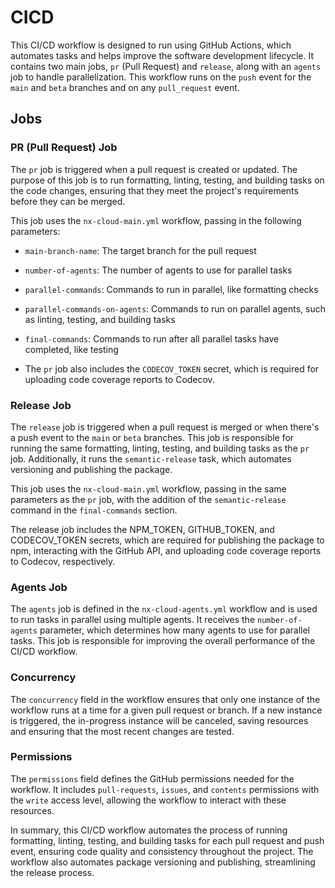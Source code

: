 # CICD

This CI/CD workflow is designed to run using GitHub Actions, which automates tasks and helps improve the software development lifecycle. It contains two main jobs, `pr` (Pull Request) and `release`, along with an `agents` job to handle parallelization. This workflow runs on the `push` event for the `main` and `beta` branches and on any `pull_request` event.

## Jobs

### PR (Pull Request) Job

The `pr` job is triggered when a pull request is created or updated. The purpose of this job is to run formatting, linting, testing, and building tasks on the code changes, ensuring that they meet the project's requirements before they can be merged.

This job uses the `nx-cloud-main.yml` workflow, passing in the following parameters:

- `main-branch-name`: The target branch for the pull request
- `number-of-agents`: The number of agents to use for parallel tasks
- `parallel-commands`: Commands to run in parallel, like formatting checks
- `parallel-commands-on-agents`: Commands to run on parallel agents, such as linting, testing, and building tasks
- `final-commands`: Commands to run after all parallel tasks have completed, like testing

- The `pr` job also includes the `CODECOV_TOKEN` secret, which is required for uploading code coverage reports to Codecov.

### Release Job

The `release` job is triggered when a pull request is merged or when there's a push event to the `main` or `beta` branches. This job is responsible for running the same formatting, linting, testing, and building tasks as the `pr` job. Additionally, it runs the `semantic-release` task, which automates versioning and publishing the package.

This job uses the `nx-cloud-main.yml` workflow, passing in the same parameters as the `pr` job, with the addition of the `semantic-release` command in the `final-commands` section.

The release job includes the NPM_TOKEN, GITHUB_TOKEN, and CODECOV_TOKEN secrets, which are required for publishing the package to npm, interacting with the GitHub API, and uploading code coverage reports to Codecov, respectively.

### Agents Job

The `agents` job is defined in the `nx-cloud-agents.yml` workflow and is used to run tasks in parallel using multiple agents. It receives the `number-of-agents` parameter, which determines how many agents to use for parallel tasks. This job is responsible for improving the overall performance of the CI/CD workflow.

### Concurrency

The `concurrency` field in the workflow ensures that only one instance of the workflow runs at a time for a given pull request or branch. If a new instance is triggered, the in-progress instance will be canceled, saving resources and ensuring that the most recent changes are tested.

### Permissions

The `permissions` field defines the GitHub permissions needed for the workflow. It includes `pull-requests`, `issues`, and `contents` permissions with the `write` access level, allowing the workflow to interact with these resources.

In summary, this CI/CD workflow automates the process of running formatting, linting, testing, and building tasks for each pull request and push event, ensuring code quality and consistency throughout the project. The workflow also automates package versioning and publishing, streamlining the release process.
